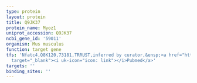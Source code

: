 ```yaml
---
type: protein
layout: protein
title: Q9JK37
protein_name: Myoz1
uniprot_accession: Q9JK37
ncbi_gene_id: '59011'
organism: Mus musculus
function: target gene
tfs: 'Nfatc4,Q8K120,73181,TRRUST,inferred by curator,&ensp;<a href="https://www.ncbi.nlm.nih.gov/pubmed/?term=17341303%5Buid%5D"
  target="_blank"><i uk-icon="icon: link"></i>Pubmed</a>'
targets: ''
binding_sites: ''
---
```

